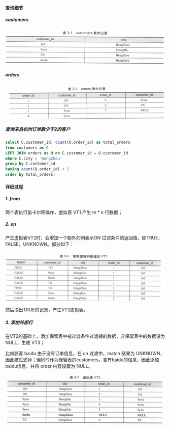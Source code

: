 #### 查询细节

##### customers

![image-20230328143045361](./image-20230328143045361.png)

##### orders

![image-20230328143109140](./image-20230328143109140.png)

##### 查询来自杭州订单数少于2的客户

```sql
select C.customer_id, count(O.order_id) as total_orders
from customers as C  
LEFT JOIN orders as O on C.customer_id = O.customer_id
where C.city = 'HangZhou' 
group by C.customer_id
having count(O.order_id) < 2
order by total_orders;
```



#### 详细过程

##### 1. from 

两个表执行笛卡尔积操作，虚拟表 VT1 产生 m * n  行数据；



##### 2. on

产生虚拟表VT2时，会增加一个额外的列表示ON 过滤条件的返回值，即TRUE，FALSE，UNKNOWN。部分如下：

![image-20230328143931343](./image-20230328143931343.png)

然后取出TRUE的记录，产生VT2虚拟表。



##### 3. 添加外部行

在VT2的基础上，添加保留表中被过滤条件过滤掉的数据，非保留表中的数据设为 NULL，生成 VT3；

比如顾客 baidu 由于没有订单信息，在 on 过滤中，match 结果为 UNKNOWN，因此被过滤掉；但同时作为保留表的customers，含有baidu的信息，因此添加baidu信息，并将 order 内容设置为 NULL。

![image-20230328144717866](./image-20230328144717866.png)